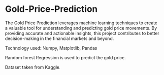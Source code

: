 # Gold-Price-Prediction
The Gold Price Prediction leverages machine learning techniques to create a valuable tool for understanding and predicting gold price movements. By providing accurate and actionable insights, this project contributes to better decision-making in the financial markets and beyond.

Technology used: Numpy, Matplotlib, Pandas

Random forest Regression is used to predict the gold price.

Dataset taken from Kaggle.
